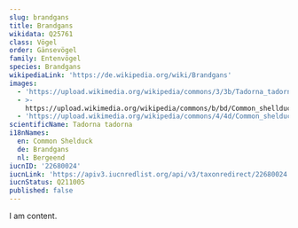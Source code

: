 ```yaml
---
slug: brandgans
title: Brandgans
wikidata: Q25761
class: Vögel
order: Gänsevögel
family: Entenvögel
species: Brandgans
wikipediaLink: 'https://de.wikipedia.org/wiki/Brandgans'
images:
  - 'https://upload.wikimedia.org/wikipedia/commons/3/3b/Tadorna_tadorna_no.JPG'
  - >-
    https://upload.wikimedia.org/wikipedia/commons/b/bd/Common_shellduck_(Tadorna_tadorna)_female.jpg
  - 'https://upload.wikimedia.org/wikipedia/commons/4/4d/Common_shelduck_arp.jpg'
scientificName: Tadorna tadorna
i18nNames:
  en: Common Shelduck
  de: Brandgans
  nl: Bergeend
iucnID: '22680024'
iucnLink: 'https://apiv3.iucnredlist.org/api/v3/taxonredirect/22680024'
iucnStatus: Q211005
published: false
---
```


I am content.
